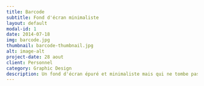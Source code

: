 ```yaml
---
title: Barcode
subtitle: Fond d'écran minimaliste
layout: default
modal-id: 1
date: 2014-07-18
img: barcode.jpg
thumbnail: barcode-thumbnail.jpg
alt: image-alt
project-date: 28 aout
client: Personnel
category: Graphic Design 
description: Un fond d'écran épuré et minimaliste mais qui ne tombe pas dans la froideur typique des illustrations de ce genre. Quelque chose de simple, visuel, mais toujours hyperactif. Projet personnel.
---
```

